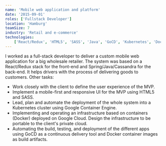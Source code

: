 ```yaml
---
name: 'Mobile web application and platform'
date: '2015-09-01'
roles: ['Fullstack Developer']
location: 'Hamburg'
teamSize: 7
industry: 'Retail and e-commerce'
technologies:
    ['React/Redux', 'HTML5', 'SASS', 'Java', 'GoCD', 'Kubernetes', 'Docker', 'Google Cloud']
---
```


I worked as a full-stack developer to deliver a custom mobile web application for a big wholesale retailer. The system was based on a React/Redux stack for the front-end and Spring/Java/Cassandra for the back-end. It helps drivers with the process of delivering goods to customers. Other tasks:

- Work closely with the client to define the user experience of the MVP.
- Implement a mobile-first and responsive UI for the MVP using HTML5 and SASS.
- Lead, plan and automate the deployment of the whole system into a Kubernetes cluster using Google Container Engine.
- Implementing and operating an infrastructure based on containers (Docker) deployed on Google Cloud. Design the infrastructure to be portable to the client's private cloud.
- Automating the build, testing, and deployment of the different apps using GoCD as a continuous delivery tool and Docker container images as build artifacts.
